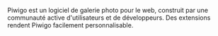 Piwigo est un logiciel de galerie photo pour le web, construit par une communauté active d'utilisateurs et de développeurs. Des extensions rendent Piwigo facilement personnalisable.
